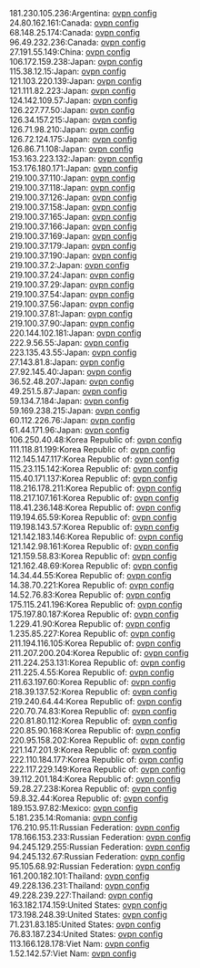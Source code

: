 181.230.105.236:Argentina: [ovpn config](vpn/181_230_105_236.ovpn)  
24.80.162.161:Canada: [ovpn config](vpn/24_80_162_161.ovpn)  
68.148.25.174:Canada: [ovpn config](vpn/68_148_25_174.ovpn)  
96.49.232.236:Canada: [ovpn config](vpn/96_49_232_236.ovpn)  
27.191.55.149:China: [ovpn config](vpn/27_191_55_149.ovpn)  
106.172.159.238:Japan: [ovpn config](vpn/106_172_159_238.ovpn)  
115.38.12.15:Japan: [ovpn config](vpn/115_38_12_15.ovpn)  
121.103.220.139:Japan: [ovpn config](vpn/121_103_220_139.ovpn)  
121.111.82.223:Japan: [ovpn config](vpn/121_111_82_223.ovpn)  
124.142.109.57:Japan: [ovpn config](vpn/124_142_109_57.ovpn)  
126.227.77.50:Japan: [ovpn config](vpn/126_227_77_50.ovpn)  
126.34.157.215:Japan: [ovpn config](vpn/126_34_157_215.ovpn)  
126.71.98.210:Japan: [ovpn config](vpn/126_71_98_210.ovpn)  
126.72.124.175:Japan: [ovpn config](vpn/126_72_124_175.ovpn)  
126.86.71.108:Japan: [ovpn config](vpn/126_86_71_108.ovpn)  
153.163.223.132:Japan: [ovpn config](vpn/153_163_223_132.ovpn)  
153.176.180.171:Japan: [ovpn config](vpn/153_176_180_171.ovpn)  
219.100.37.110:Japan: [ovpn config](vpn/219_100_37_110.ovpn)  
219.100.37.118:Japan: [ovpn config](vpn/219_100_37_118.ovpn)  
219.100.37.126:Japan: [ovpn config](vpn/219_100_37_126.ovpn)  
219.100.37.158:Japan: [ovpn config](vpn/219_100_37_158.ovpn)  
219.100.37.165:Japan: [ovpn config](vpn/219_100_37_165.ovpn)  
219.100.37.166:Japan: [ovpn config](vpn/219_100_37_166.ovpn)  
219.100.37.169:Japan: [ovpn config](vpn/219_100_37_169.ovpn)  
219.100.37.179:Japan: [ovpn config](vpn/219_100_37_179.ovpn)  
219.100.37.190:Japan: [ovpn config](vpn/219_100_37_190.ovpn)  
219.100.37.2:Japan: [ovpn config](vpn/219_100_37_2.ovpn)  
219.100.37.24:Japan: [ovpn config](vpn/219_100_37_24.ovpn)  
219.100.37.29:Japan: [ovpn config](vpn/219_100_37_29.ovpn)  
219.100.37.54:Japan: [ovpn config](vpn/219_100_37_54.ovpn)  
219.100.37.56:Japan: [ovpn config](vpn/219_100_37_56.ovpn)  
219.100.37.81:Japan: [ovpn config](vpn/219_100_37_81.ovpn)  
219.100.37.90:Japan: [ovpn config](vpn/219_100_37_90.ovpn)  
220.144.102.181:Japan: [ovpn config](vpn/220_144_102_181.ovpn)  
222.9.56.55:Japan: [ovpn config](vpn/222_9_56_55.ovpn)  
223.135.43.55:Japan: [ovpn config](vpn/223_135_43_55.ovpn)  
27.143.81.8:Japan: [ovpn config](vpn/27_143_81_8.ovpn)  
27.92.145.40:Japan: [ovpn config](vpn/27_92_145_40.ovpn)  
36.52.48.207:Japan: [ovpn config](vpn/36_52_48_207.ovpn)  
49.251.5.87:Japan: [ovpn config](vpn/49_251_5_87.ovpn)  
59.134.7.184:Japan: [ovpn config](vpn/59_134_7_184.ovpn)  
59.169.238.215:Japan: [ovpn config](vpn/59_169_238_215.ovpn)  
60.112.226.76:Japan: [ovpn config](vpn/60_112_226_76.ovpn)  
61.44.171.96:Japan: [ovpn config](vpn/61_44_171_96.ovpn)  
106.250.40.48:Korea Republic of: [ovpn config](vpn/106_250_40_48.ovpn)  
111.118.81.199:Korea Republic of: [ovpn config](vpn/111_118_81_199.ovpn)  
112.145.147.117:Korea Republic of: [ovpn config](vpn/112_145_147_117.ovpn)  
115.23.115.142:Korea Republic of: [ovpn config](vpn/115_23_115_142.ovpn)  
115.40.171.137:Korea Republic of: [ovpn config](vpn/115_40_171_137.ovpn)  
118.216.178.211:Korea Republic of: [ovpn config](vpn/118_216_178_211.ovpn)  
118.217.107.161:Korea Republic of: [ovpn config](vpn/118_217_107_161.ovpn)  
118.41.236.148:Korea Republic of: [ovpn config](vpn/118_41_236_148.ovpn)  
119.194.65.59:Korea Republic of: [ovpn config](vpn/119_194_65_59.ovpn)  
119.198.143.57:Korea Republic of: [ovpn config](vpn/119_198_143_57.ovpn)  
121.142.183.146:Korea Republic of: [ovpn config](vpn/121_142_183_146.ovpn)  
121.142.98.161:Korea Republic of: [ovpn config](vpn/121_142_98_161.ovpn)  
121.159.58.83:Korea Republic of: [ovpn config](vpn/121_159_58_83.ovpn)  
121.162.48.69:Korea Republic of: [ovpn config](vpn/121_162_48_69.ovpn)  
14.34.44.55:Korea Republic of: [ovpn config](vpn/14_34_44_55.ovpn)  
14.38.70.221:Korea Republic of: [ovpn config](vpn/14_38_70_221.ovpn)  
14.52.76.83:Korea Republic of: [ovpn config](vpn/14_52_76_83.ovpn)  
175.115.241.196:Korea Republic of: [ovpn config](vpn/175_115_241_196.ovpn)  
175.197.80.187:Korea Republic of: [ovpn config](vpn/175_197_80_187.ovpn)  
1.229.41.90:Korea Republic of: [ovpn config](vpn/1_229_41_90.ovpn)  
1.235.85.227:Korea Republic of: [ovpn config](vpn/1_235_85_227.ovpn)  
211.194.116.105:Korea Republic of: [ovpn config](vpn/211_194_116_105.ovpn)  
211.207.200.204:Korea Republic of: [ovpn config](vpn/211_207_200_204.ovpn)  
211.224.253.131:Korea Republic of: [ovpn config](vpn/211_224_253_131.ovpn)  
211.225.4.55:Korea Republic of: [ovpn config](vpn/211_225_4_55.ovpn)  
211.63.197.60:Korea Republic of: [ovpn config](vpn/211_63_197_60.ovpn)  
218.39.137.52:Korea Republic of: [ovpn config](vpn/218_39_137_52.ovpn)  
219.240.64.44:Korea Republic of: [ovpn config](vpn/219_240_64_44.ovpn)  
220.70.74.83:Korea Republic of: [ovpn config](vpn/220_70_74_83.ovpn)  
220.81.80.112:Korea Republic of: [ovpn config](vpn/220_81_80_112.ovpn)  
220.85.90.168:Korea Republic of: [ovpn config](vpn/220_85_90_168.ovpn)  
220.95.158.202:Korea Republic of: [ovpn config](vpn/220_95_158_202.ovpn)  
221.147.201.9:Korea Republic of: [ovpn config](vpn/221_147_201_9.ovpn)  
222.110.184.177:Korea Republic of: [ovpn config](vpn/222_110_184_177.ovpn)  
222.117.229.149:Korea Republic of: [ovpn config](vpn/222_117_229_149.ovpn)  
39.112.201.184:Korea Republic of: [ovpn config](vpn/39_112_201_184.ovpn)  
59.28.27.238:Korea Republic of: [ovpn config](vpn/59_28_27_238.ovpn)  
59.8.32.44:Korea Republic of: [ovpn config](vpn/59_8_32_44.ovpn)  
189.153.97.82:Mexico: [ovpn config](vpn/189_153_97_82.ovpn)  
5.181.235.14:Romania: [ovpn config](vpn/5_181_235_14.ovpn)  
176.210.95.11:Russian Federation: [ovpn config](vpn/176_210_95_11.ovpn)  
178.166.153.233:Russian Federation: [ovpn config](vpn/178_166_153_233.ovpn)  
94.245.129.255:Russian Federation: [ovpn config](vpn/94_245_129_255.ovpn)  
94.245.132.67:Russian Federation: [ovpn config](vpn/94_245_132_67.ovpn)  
95.105.68.92:Russian Federation: [ovpn config](vpn/95_105_68_92.ovpn)  
161.200.182.101:Thailand: [ovpn config](vpn/161_200_182_101.ovpn)  
49.228.136.231:Thailand: [ovpn config](vpn/49_228_136_231.ovpn)  
49.228.239.227:Thailand: [ovpn config](vpn/49_228_239_227.ovpn)  
163.182.174.159:United States: [ovpn config](vpn/163_182_174_159.ovpn)  
173.198.248.39:United States: [ovpn config](vpn/173_198_248_39.ovpn)  
71.231.83.185:United States: [ovpn config](vpn/71_231_83_185.ovpn)  
76.83.187.234:United States: [ovpn config](vpn/76_83_187_234.ovpn)  
113.166.128.178:Viet Nam: [ovpn config](vpn/113_166_128_178.ovpn)  
1.52.142.57:Viet Nam: [ovpn config](vpn/1_52_142_57.ovpn)  
